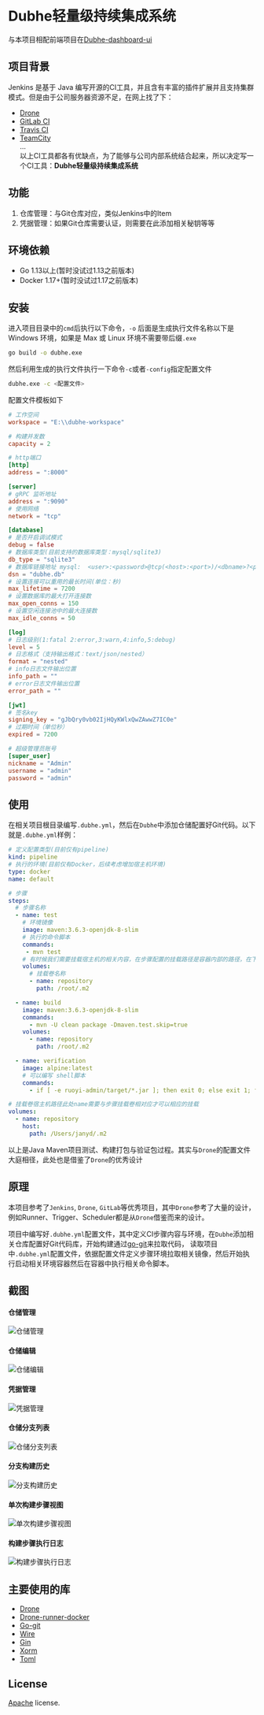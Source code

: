 # Dubhe轻量级持续集成系统
与本项目相配前端项目在[Dubhe-dashboard-ui](https://github.com/Janyd/dubhe-dashboard-ui)

## 项目背景
Jenkins 是基于 Java 编写开源的CI工具，并且含有丰富的插件扩展并且支持集群模式。但是由于公司服务器资源不足，在网上找了下：
* [Drone](https://drone.io/)
* [GitLab CI](https://about.gitlab.com/)
* [Travis CI](https://travis-ci.org/)
* [TeamCity](https://www.jetbrains.com/teamcity/?utm_source=code-maze&utm_medium=cpc&utm_campaign=teamcity)  
...  
以上CI工具都各有优缺点，为了能够与公司内部系统结合起来，所以决定写一个CI工具：**Dubhe轻量级持续集成系统**  

## 功能
1. 仓库管理：与Git仓库对应，类似Jenkins中的Item
2. 凭据管理：如果Git仓库需要认证，则需要在此添加相关秘钥等等

## 环境依赖
* Go 1.13以上(暂时没试过1.13之前版本)
* Docker 1.17+(暂时没试过1.17之前版本)

## 安装
进入项目目录中的`cmd`后执行以下命令，`-o` 后面是生成执行文件名称以下是 Windows 环境，如果是 Max 或 Linux 环境不需要带后缀`.exe` 
```bash
go build -o dubhe.exe
```

然后利用生成的执行文件执行一下命令`-c`或者`-config`指定配置文件
```bash
dubhe.exe -c <配置文件>
```
配置文件模板如下
```toml
# 工作空间
workspace = "E:\\dubhe-workspace"

# 构建并发数
capacity = 2

# http端口
[http]
address = ":8000"

[server]
# gRPC 监听地址
address = ":9090"
# 使用网络
network = "tcp"

[database]
# 是否开启调试模式
debug = false
# 数据库类型(目前支持的数据库类型：mysql/sqlite3)
db_type = "sqlite3"
# 数据库链接地址 mysql:  <user>:<password>@tcp(<host>:<port>)/<dbname>?<parameters> sqlite3: path
dsn = "dubhe.db"
# 设置连接可以重用的最长时间(单位：秒)
max_lifetime = 7200
# 设置数据库的最大打开连接数
max_open_conns = 150
# 设置空闲连接池中的最大连接数
max_idle_conns = 50

[log]
# 日志级别(1:fatal 2:error,3:warn,4:info,5:debug)
level = 5
# 日志格式（支持输出格式：text/json/nested）
format = "nested"
# info日志文件输出位置
info_path = ""
# error日志文件输出位置
error_path = ""

[jwt]
# 签名key
signing_key = "gJbQry0vb02IjHQyKWlxQwZAwwZ7IC0e"
# 过期时间（单位秒）
expired = 7200

# 超级管理员账号
[super_user]
nickname = "Admin"
username = "admin"
password = "admin"
```



## 使用
在相关项目根目录编写`.dubhe.yml`，然后在`Dubhe`中添加仓储配置好Git代码。以下就是`.dubhe.yml`样例：
```yaml
# 定义配置类型(目前仅有pipeline)
kind: pipeline
# 执行的环境(目前仅有Docker，后续考虑增加宿主机环境)
type: docker
name: default

# 步骤
steps:
  # 步骤名称
  - name: test
    # 环境镜像
    image: maven:3.6.3-openjdk-8-slim
    # 执行的命令脚本
    commands:
     - mvn test
    # 有时候我们需要挂载宿主机的相关内容，在步骤配置的挂载路径是容器内部的路径，在下面会有与之对应volumes.name
    volumes:
      # 挂载卷名称
      - name: repository
        path: /root/.m2

  - name: build
    image: maven:3.6.3-openjdk-8-slim
    commands:
      - mvn -U clean package -Dmaven.test.skip=true
    volumes:
      - name: repository
        path: /root/.m2

  - name: verification
    image: alpine:latest
    # 可以编写 shell脚本
    commands:
      - if [ -e ruoyi-admin/target/*.jar ]; then exit 0; else exit 1; fi

# 挂载卷宿主机路径此处name需要与步骤挂载卷相对应才可以相应的挂载
volumes:
  - name: repository
    host:
      path: /Users/janyd/.m2
```
以上是Java Maven项目测试、构建打包与验证包过程。其实与`Drone`的配置文件大庭相径，此处也是借鉴了`Drone`的优秀设计

## 原理
本项目参考了`Jenkins`, `Drone`, `GitLab`等优秀项目，其中`Drone`参考了大量的设计，例如Runner、Trigger、Scheduler都是从`Drone`借鉴而来的设计。  

项目中编写好`.dubhe.yml`配置文件，其中定义CI步骤内容与环境，在`Dubhe`添加相关仓库配置好Git代码库，开始构建通过[go-git](github.com/go-git/go-git/v5)来拉取代码，
读取项目中`.dubhe.yml`配置文件，依据配置文件定义步骤环境拉取相关镜像，然后开始执行启动相关环境容器然后在容器中执行相关命令脚本。


## 截图
#### 仓储管理
![仓储管理](images/Snipaste_2020-08-21_01-27-52.png)

#### 仓储编辑
![仓储编辑](images/Snipaste_2020-08-21_01-28-22.png)

#### 凭据管理
![凭据管理](images/Snipaste_2020-08-21_01-28-33.png)

#### 仓储分支列表
![仓储分支列表](images/Snipaste_2020-08-21_01-28-45.png)

#### 分支构建历史
![分支构建历史](images/Snipaste_2020-08-21_01-28-58.png)

#### 单次构建步骤视图
![单次构建步骤视图](images/Snipaste_2020-08-21_01-29-06.png)

#### 构建步骤执行日志
![构建步骤执行日志](images/Snipaste_2020-08-21_01-29-21.png)

## 主要使用的库
* [Drone](https://github.com/drone/drone)
* [Drone-runner-docker](https://github.com/drone-runners/drone-runner-docker)
* [Go-git](https://github.com/go-git/go-git)
* [Wire](https://github.com/google/wire)
* [Gin](https://github.com/gin-gonic/gin)
* [Xorm](https://gitea.com/xorm/xorm)
* [Toml](https://github.com/BurntSushi/toml)

## License
[Apache](https://github.com/Janyd/dubhe-ci/blob/master/LICENSE) license.